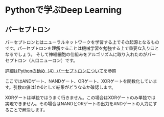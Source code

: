 # Pythonで学ぶDeep Learning

## パーセプトロン
パーセプトロンとはニューラルネットワークを学習する上でその起源となるものです。パーセプトロンを理解することは機械学習を勉強する上で重要な入り口となるでしょう。
そして神経細胞の仕組みをアルゴリズムに取り入れたのがパーセプトロン（人口ニューロン）です。

詳細は[Pythonの勧め（4）パーセプトロンについて](https://itstudio.co/2018/03/04/7544/)を参照

ここではANDゲート、NANDゲート、ORゲート、XORゲートを関数化しています。引数の値は1か0として結果がどうなるか確認します。

XORゲートは単独ではうまく行きません。この場合はXORゲートのみ単独では実現できません。その場合はNANDとORゲートの出力をANDゲートの入力にすることで解決します。
